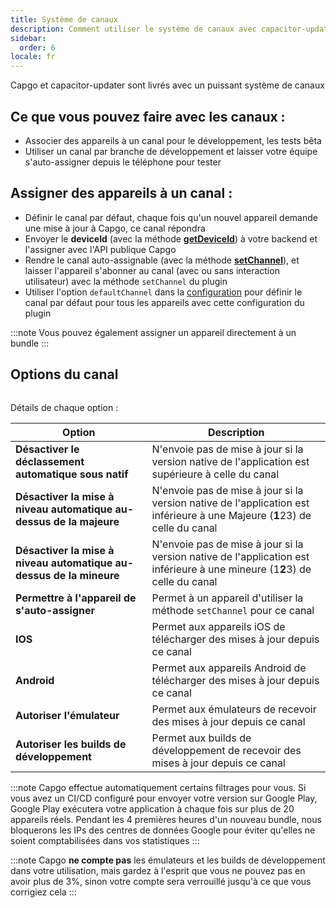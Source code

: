 ```yaml
---
title: Système de canaux
description: Comment utiliser le système de canaux avec capacitor-updater
sidebar:
  order: 6
locale: fr
---
```


Capgo et capacitor-updater sont livrés avec un puissant système de canaux

## Ce que vous pouvez faire avec les canaux :

* Associer des appareils à un canal pour le développement, les tests bêta
* Utiliser un canal par branche de développement et laisser votre équipe s'auto-assigner depuis le téléphone pour tester

## Assigner des appareils à un canal :

* Définir le canal par défaut, chaque fois qu'un nouvel appareil demande une mise à jour à Capgo, ce canal répondra
* Envoyer le **deviceId** (avec la méthode [**getDeviceId**](/docs/plugin/api#getdeviceid)) à votre backend et l'assigner avec l'API publique Capgo
* Rendre le canal auto-assignable (avec la méthode [**setChannel**](/docs/plugin/api#setchannel)), et laisser l'appareil s'abonner au canal (avec ou sans interaction utilisateur) avec la méthode `setChannel` du plugin
* Utiliser l'option `defaultChannel` dans la [configuration](/docs/plugin/settings#defaultchannel) pour définir le canal par défaut pour tous les appareils avec cette configuration du plugin

:::note
Vous pouvez également assigner un appareil directement à un bundle
:::

## Options du canal

<figure><img src="/channel_setting_1.webp" alt=""><figcaption></figcaption></figure>

Détails de chaque option :

| Option | Description |
| --- | --- |
| **Désactiver le déclassement automatique sous natif** | N'envoie pas de mise à jour si la version native de l'application est supérieure à celle du canal |
| **Désactiver la mise à niveau automatique au-dessus de la majeure** | N'envoie pas de mise à jour si la version native de l'application est inférieure à une Majeure (**1**23) de celle du canal |
| **Désactiver la mise à niveau automatique au-dessus de la mineure** | N'envoie pas de mise à jour si la version native de l'application est inférieure à une mineure (1**2**3) de celle du canal |
| **Permettre à l'appareil de s'auto-assigner** | Permet à un appareil d'utiliser la méthode `setChannel` pour ce canal |
| **IOS** | Permet aux appareils iOS de télécharger des mises à jour depuis ce canal |
| **Android** | Permet aux appareils Android de télécharger des mises à jour depuis ce canal |
| **Autoriser l'émulateur** | Permet aux émulateurs de recevoir des mises à jour depuis ce canal |
| **Autoriser les builds de développement** | Permet aux builds de développement de recevoir des mises à jour depuis ce canal |

:::note
Capgo effectue automatiquement certains filtrages pour vous. Si vous avez un CI/CD configuré pour envoyer votre version sur Google Play, Google Play exécutera votre application à chaque fois sur plus de 20 appareils réels. Pendant les 4 premières heures d'un nouveau bundle, nous bloquerons les IPs des centres de données Google pour éviter qu'elles ne soient comptabilisées dans vos statistiques
:::

:::note
Capgo **ne compte pas** les émulateurs et les builds de développement dans votre utilisation, mais gardez à l'esprit que vous ne pouvez pas en avoir plus de 3%, sinon votre compte sera verrouillé jusqu'à ce que vous corrigiez cela
:::